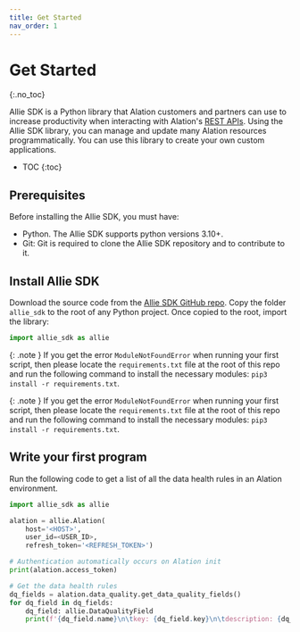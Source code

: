 ```yaml
---
title: Get Started
nav_order: 1
---
```


# Get Started
{:.no_toc}

Allie SDK is a Python library that Alation customers and partners can use to increase productivity when interacting with Alation's [REST APIs](https://developer.alation.com/dev/reference/createtoken). Using the Allie SDK library, you can manage and update many Alation resources programmatically. You can use this library to create your own custom applications.

* TOC
{:toc}

## Prerequisites

Before installing the Allie SDK, you must have:

* Python. The Allie SDK supports python versions 3.10+.
* Git: Git is required to clone the Allie SDK repository and to contribute to it.

## Install Allie SDK

Download the source code from the [Allie SDK GitHub repo](https://github.com/Alation/Allie-SDK). Copy the folder `allie_sdk` to the root of any Python project. Once copied to the root, import the library:

```python
import allie_sdk as allie
```
{: .note }
If you get the error `ModuleNotFoundError` when running your first script, then please locate the `requirements.txt` file at the root of this repo and run the following command to install the necessary modules: `pip3 install -r requirements.txt`.

{: .note }
If you get the error `ModuleNotFoundError` when running your first script, then please locate the `requirements.txt` file at the root of this repo and run the following command to install the necessary modules: `pip3 install -r requirements.txt`.

## Write your first program

Run the following code to get a list of all the data health rules in an Alation environment.

```python
import allie_sdk as allie

alation = allie.Alation(
    host='<HOST>',
    user_id=<USER_ID>,
    refresh_token='<REFRESH_TOKEN>')

# Authentication automatically occurs on Alation init
print(alation.access_token)

# Get the data health rules
dq_fields = alation.data_quality.get_data_quality_fields()
for dq_field in dq_fields:
    dq_field: allie.DataQualityField
    print(f'{dq_field.name}\n\tkey: {dq_field.key}\n\tdescription: {dq_field.description}')
```

